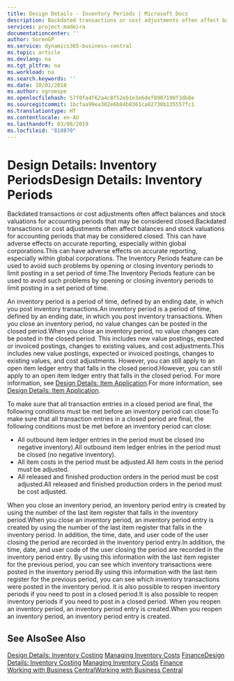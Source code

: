 ```yaml
---
title: Design Details - Inventory Periods | Microsoft Docs
description: Backdated transactions or cost adjustments often affect balances and stock valuations for accounting periods that may be considered closed. This can have adverse effects on accurate reporting, especially within global corporations. The Inventory Periods feature can be used to avoid such problems by opening or closing inventory periods to limit posting in a set period of time.
services: project-madeira
documentationcenter: ''
author: SorenGP
ms.service: dynamics365-business-central
ms.topic: article
ms.devlang: na
ms.tgt_pltfrm: na
ms.workload: na
ms.search.keywords: ''
ms.date: 10/01/2018
ms.author: sgroespe
ms.openlocfilehash: 57f0fa4f62a4c8f52eb1e3e6def8907190f3db8e
ms.sourcegitcommit: 1bcfaa99ea302e6b84b8361ca02730b135557fc1
ms.translationtype: HT
ms.contentlocale: en-AU
ms.lasthandoff: 03/08/2019
ms.locfileid: "810870"
---
```

# <a name="design-details-inventory-periods"></a><span data-ttu-id="89a6d-105">Design Details: Inventory Periods</span><span class="sxs-lookup"><span data-stu-id="89a6d-105">Design Details: Inventory Periods</span></span>
<span data-ttu-id="89a6d-106">Backdated transactions or cost adjustments often affect balances and stock valuations for accounting periods that may be considered closed.</span><span class="sxs-lookup"><span data-stu-id="89a6d-106">Backdated transactions or cost adjustments often affect balances and stock valuations for accounting periods that may be considered closed.</span></span> <span data-ttu-id="89a6d-107">This can have adverse effects on accurate reporting, especially within global corporations.</span><span class="sxs-lookup"><span data-stu-id="89a6d-107">This can have adverse effects on accurate reporting, especially within global corporations.</span></span> <span data-ttu-id="89a6d-108">The Inventory Periods feature can be used to avoid such problems by opening or closing inventory periods to limit posting in a set period of time.</span><span class="sxs-lookup"><span data-stu-id="89a6d-108">The Inventory Periods feature can be used to avoid such problems by opening or closing inventory periods to limit posting in a set period of time.</span></span>  

 <span data-ttu-id="89a6d-109">An inventory period is a period of time, defined by an ending date, in which you post inventory transactions.</span><span class="sxs-lookup"><span data-stu-id="89a6d-109">An inventory period is a period of time, defined by an ending date, in which you post inventory transactions.</span></span> <span data-ttu-id="89a6d-110">When you close an inventory period, no value changes can be posted in the closed period.</span><span class="sxs-lookup"><span data-stu-id="89a6d-110">When you close an inventory period, no value changes can be posted in the closed period.</span></span> <span data-ttu-id="89a6d-111">This includes new value postings, expected or invoiced postings, changes to existing values, and cost adjustments.</span><span class="sxs-lookup"><span data-stu-id="89a6d-111">This includes new value postings, expected or invoiced postings, changes to existing values, and cost adjustments.</span></span> <span data-ttu-id="89a6d-112">However, you can still apply to an open item ledger entry that falls in the closed period.</span><span class="sxs-lookup"><span data-stu-id="89a6d-112">However, you can still apply to an open item ledger entry that falls in the closed period.</span></span> <span data-ttu-id="89a6d-113">For more information, see [Design Details: Item Application](design-details-item-application.md).</span><span class="sxs-lookup"><span data-stu-id="89a6d-113">For more information, see [Design Details: Item Application](design-details-item-application.md).</span></span>  

 <span data-ttu-id="89a6d-114">To make sure that all transaction entries in a closed period are final, the following conditions must be met before an inventory period can close:</span><span class="sxs-lookup"><span data-stu-id="89a6d-114">To make sure that all transaction entries in a closed period are final, the following conditions must be met before an inventory period can close:</span></span>  

-   <span data-ttu-id="89a6d-115">All outbound item ledger entries in the period must be closed (no negative inventory).</span><span class="sxs-lookup"><span data-stu-id="89a6d-115">All outbound item ledger entries in the period must be closed (no negative inventory).</span></span>  
-   <span data-ttu-id="89a6d-116">All item costs in the period must be adjusted.</span><span class="sxs-lookup"><span data-stu-id="89a6d-116">All item costs in the period must be adjusted.</span></span>  
-   <span data-ttu-id="89a6d-117">All released and finished production orders in the period must be cost adjusted.</span><span class="sxs-lookup"><span data-stu-id="89a6d-117">All released and finished production orders in the period must be cost adjusted.</span></span>  

 <span data-ttu-id="89a6d-118">When you close an inventory period, an inventory period entry is created by using the number of the last item register that falls in the inventory period.</span><span class="sxs-lookup"><span data-stu-id="89a6d-118">When you close an inventory period, an inventory period entry is created by using the number of the last item register that falls in the inventory period.</span></span> <span data-ttu-id="89a6d-119">In addition, the time, date, and user code of the user closing the period are recorded in the inventory period entry.</span><span class="sxs-lookup"><span data-stu-id="89a6d-119">In addition, the time, date, and user code of the user closing the period are recorded in the inventory period entry.</span></span> <span data-ttu-id="89a6d-120">By using this information with the last item register for the previous period, you can see which inventory transactions were posted in the inventory period.</span><span class="sxs-lookup"><span data-stu-id="89a6d-120">By using this information with the last item register for the previous period, you can see which inventory transactions were posted in the inventory period.</span></span> <span data-ttu-id="89a6d-121">It is also possible to reopen inventory periods if you need to post in a closed period.</span><span class="sxs-lookup"><span data-stu-id="89a6d-121">It is also possible to reopen inventory periods if you need to post in a closed period.</span></span> <span data-ttu-id="89a6d-122">When you reopen an inventory period, an inventory period entry is created.</span><span class="sxs-lookup"><span data-stu-id="89a6d-122">When you reopen an inventory period, an inventory period entry is created.</span></span>  

## <a name="see-also"></a><span data-ttu-id="89a6d-123">See Also</span><span class="sxs-lookup"><span data-stu-id="89a6d-123">See Also</span></span>  
 <span data-ttu-id="89a6d-124">[Design Details: Inventory Costing](design-details-inventory-costing.md) [Managing Inventory Costs](finance-manage-inventory-costs.md) [Finance](finance.md)</span><span class="sxs-lookup"><span data-stu-id="89a6d-124">[Design Details: Inventory Costing](design-details-inventory-costing.md) [Managing Inventory Costs](finance-manage-inventory-costs.md) [Finance](finance.md)</span></span>  
 [<span data-ttu-id="89a6d-125">Working with Business Central</span><span class="sxs-lookup"><span data-stu-id="89a6d-125">Working with Business Central</span></span>](ui-work-product.md)
